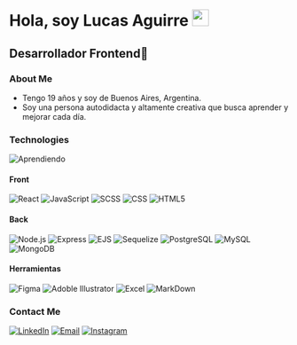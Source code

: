 <h1>Hola, soy Lucas Aguirre <img src="https://raw.githubusercontent.com/iampavangandhi/iampavangandhi/master/gifs/Hi.gif" width="30px"></h1>
<h2>Desarrollador Frontend🎨</h2>

### About Me

- Tengo 19 años y soy de Buenos Aires, Argentina.
- Soy una persona autodidacta y altamente creativa que busca aprender y mejorar cada día.

### Technologies
![Aprendiendo](https://img.shields.io/badge/-Aprendiendo-333333?style=flat&label=%20%20%20&labelColor=orangered)

#### Front

![React](https://img.shields.io/badge/-React-orangered?style=flat&logo=react)
![JavaScript](https://img.shields.io/badge/-JavaScript-333333?style=flat&logo=javascript)
![SCSS](https://img.shields.io/badge/-SCSS-333333?style=flat&logo=SASS&logoColor=CE6B9E)
![CSS](https://img.shields.io/badge/-CSS-333333?style=flat&logo=CSS3&logoColor=1572B6)
![HTML5](https://img.shields.io/badge/-HTML5-333333?style=flat&logo=HTML5)

#### Back

![Node.js](https://img.shields.io/badge/-Node.js-333333?style=flat&logo=node.js)
![Express](https://img.shields.io/badge/-Express-333333?style=flat&logo=express)
![EJS](https://img.shields.io/badge/-EJS-333333?style=flat&logo=ejs)
![Sequelize](https://img.shields.io/badge/-Sequelize-333333?style=flat&logo=sequelize)
![PostgreSQL](https://img.shields.io/badge/-PostgreSQL-333333?style=flat&logo=postgresql)
![MySQL](https://img.shields.io/badge/-MySQL-333333?style=flat&logo=mysql)
![MongoDB](https://img.shields.io/badge/-MongoDB-333333?style=flat&logo=mongodb)

#### Herramientas

![Figma](https://img.shields.io/badge/-Figma-333333?style=flat&logo=figma)
![Adoble Illustrator](https://img.shields.io/badge/-Illustrator-333333?style=flat&logo=adobeillustrator)
![Excel](https://img.shields.io/badge/-Excel-333333?style=flat&logo=microsoftexcel)
![MarkDown](https://img.shields.io/badge/-MarkDown-333333?style=flat&logo=markdown)

### Contact Me

<a href="https://www.linkedin.com/in/lucasagui2205/" target="lucas"><img alt="LinkedIn" src="https://img.shields.io/badge/LinkedIn-Lucas%20Aguirre-blue?style=flat-square&logo=linkedin"></a>
<a href="lucasagui2205@gmail.com"><img alt="Email" src="https://img.shields.io/badge/Gmail-lucasagui2205@gmail.com-blue?style=flat-square&logo=gmail"></a>
<a href="https://www.instagram.com/lucasagui2205/" target="lucas"><img alt="Instagram" src="https://img.shields.io/badge/Instagram-lucasagui2205-blue?style=flat-square&logo=instagram"></a>
